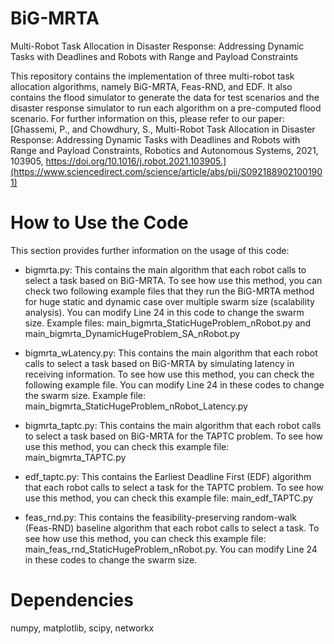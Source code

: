 # BiG-MRTA
Multi-Robot Task Allocation in Disaster Response: Addressing Dynamic Tasks with Deadlines and Robots with Range and Payload Constraints

This repository contains the implementation of three multi-robot task allocation algorithms, namely BiG-MRTA, Feas-RND, and EDF. It also contains the flood simulator to generate the data for test scenarios and the disaster response simulator to run each algorithm on a pre-computed flood scenario. For further information on this, please refer to our paper: [Ghassemi, P., and Chowdhury, S., Multi-Robot Task Allocation in Disaster Response: Addressing Dynamic Tasks with Deadlines and Robots with Range and Payload Constraints, Robotics and Autonomous Systems, 2021, 103905, https://doi.org/10.1016/j.robot.2021.103905.](https://www.sciencedirect.com/science/article/abs/pii/S0921889021001901)

# How to Use the Code 
This section provides further information on the usage of this code:
- bigmrta.py: This contains the main algorithm that each robot calls to select a task based on BiG-MRTA. To see how use this method, you can check two following example files that they run the BiG-MRTA method for huge static and dynamic case over multiple swarm size (scalability analysis). You can modify Line 24 in this code to change the swarm size. 
Example files: main_bigmrta_StaticHugeProblem_nRobot.py and main_bigmrta_DynamicHugeProblem_SA_nRobot.py

- bigmrta_wLatency.py: This contains the main algorithm that each robot calls to select a task based on BiG-MRTA by simulating latency in receiving information. To see how use this method, you can check the following example file. You can modify Line 24 in these codes to change the swarm size. Example file: main_bigmrta_StaticHugeProblem_nRobot_Latency.py

- bigmrta_taptc.py: This contains the main algorithm that each robot calls to select a task based on BiG-MRTA for the TAPTC problem. To see how use this method, you can check this example file: main_bigmrta_TAPTC.py

- edf_taptc.py: This contains the Earliest Deadline First (EDF) algorithm that each robot calls to select a task for the TAPTC problem. To see how use this method, you can check this example file: main_edf_TAPTC.py

- feas_rnd.py: This contains the feasibility-preserving random-walk (Feas-RND) baseline algorithm that each robot calls to select a task. To see how use this method, you can check this example file: main_feas_rnd_StaticHugeProblem_nRobot.py. You can modify Line 24 in these codes to change the swarm size.

# Dependencies
numpy, matplotlib, scipy, networkx
